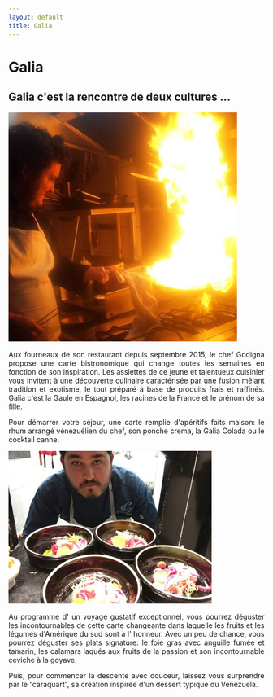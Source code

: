 ```yaml
--- 
layout: default 
title: Galia
---
```


<div class="page-breadcrumb">
    <div class="container text-center">
        <h1 class="title-1"><span style="text-transform:capitalize">Galia</span></h1>
    </div>
</div>
<div class="space-40"></div>
<div class="container">
    <div class="row">
        <div class="col-sm-8 col-sm-offset-2">
            <div class="margin-b-40">
              <h2 class="text-uppercase text-center ">Galia c'est la rencontre de deux cultures ...</h2>
            </div>
        </div>
    </div>
    <div class="row">
        <div class="col-md-6">
            <img src="/images/galia/galia1.jpg" alt="" class="img-responsive center-img img-rounded">
            <div class="space-30"></div>
        </div>
        <div class="col-md-6">
            <p style="text-align: justify;">
                Aux fourneaux de son restaurant depuis septembre 2015, le chef Godigna propose une carte bistronomique qui change toutes les semaines en fonction de son inspiration. Les assiettes de ce jeune et talentueux cuisinier vous invitent à une découverte culinaire caractérisée par une fusion mêlant tradition et exotisme, le tout préparé à base de produits frais et raffinés. Galia c'est la Gaule en Espagnol, les racines de la France et le prénom de sa fille.
            </p>
            <p style="text-align: justify;">
                Pour démarrer votre séjour, une carte remplie d'apéritifs faits maison: le rhum arrangé vénézuélien du chef, son ponche crema, la Galia Colada ou le cocktail canne.
            </p>
            <div class="space-30"></div>
        </div>
    </div>
    <div class="row">
        <div class="col-md-6 col-md-push-6">
            <img src="/images/galia/galia2.jpg" alt="" class="img-responsive center-img img-rounded">
            <div class="space-30"></div>
        </div>
        <div class="col-md-6 col-md-pull-6">
            <p style="text-align: justify;">
                Au programme d' un voyage gustatif exceptionnel, vous pourrez déguster les incontournables de cette carte changeante dans laquelle les fruits et les légumes d'Amérique du sud sont à l' honneur. Avec un peu de chance, vous pourrez déguster ses plats signature: le foie gras avec anguille fumée et tamarin, les calamars laqués aux fruits de la passion et son incontournable ceviche à la goyave.
            </p>
            <p style="text-align: justify;">
                Puis, pour commencer la descente avec douceur, laissez vous surprendre par le “caraquart”, sa création inspirée d'un dessert typique du Venezuela. 
            </p>
            <div class="space-30"></div>
        </div>
    </div>
</div>
<div class="space-40"></div>
